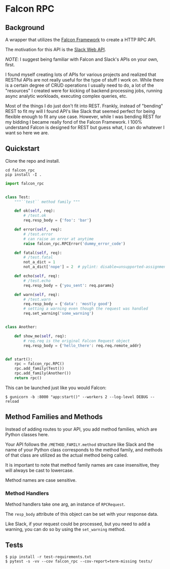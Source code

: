 # Falcon RPC

## Background

A wrapper that utilizes the [Falcon Framework](https://falconframework.org/) to create a HTTP RPC API.

The motivation for this API is the [Slack Web API](https://api.slack.com/web). 

*NOTE*: I suggest being familiar with Falcon and Slack's APIs on your own, first.

I found myself creating lots of APIs for various projects and realized that RESTful APIs are not really useful for the type of stuff I work on.  While there is a certain degree of CRUD operations I usually need to do, a lot of the "resources" I created were for kicking of backend processing jobs, running async analytic workloads, executing complex queries, etc.

Most of the things I do just don't fit into REST. Frankly, instead of "bending" REST to fit my will I found API's like Slack that seemed perfect for being flexible enough to fit any use case. However, while I was bending REST for my bidding I became really fond of the Falcon Framework. I 100% understand Falcon is designed for REST but guess what, I can do whatever I want so here we are. 

## Quickstart

Clone the repo and install.

```
cd falcon_rpc
pip install -I .
``` 

```python
import falcon_rpc


class Test:
    """``test`` method family """

    def ok(self, req):
        # /test.ok
        req.resp_body = {'foo': 'bar'}

    def error(self, req):
        # /test.error
        # can raise an error at anytime
        raise falcon_rpc.RPCError('dummy_error_code')

    def fatal(self, req):
        # /test.fatal
        not_a_dict = 1
        not_a_dict['nope'] = 2  # pylint: disable=unsupported-assignment-operation  # noqa

    def echo(self, req):
        # /test.echo
        req.resp_body = {'you_sent': req.params}

    def warn(self, req):
        # /test.warn
        req.resp_body = {'data': 'mostly good'}
        # setting a warning even though the request was handled
        req.set_warning('some_warning')


class Another:

    def show_me(self, req):
        # req.req is the original Falcon Request object
        req.resp_body = {'hello_there': req.req.remote_addr}


def start():
    rpc = falcon_rpc.RPC()
    rpc.add_family(Test())
    rpc.add_family(Another())
    return rpc()
```

This can be launched just like you would Falcon:

```
$ gunicorn -b :8000 "app:start()" --workers 2 --log-level DEBUG --reload
```

## Method Families and Methods

Instead of adding routes to your API, you add method families, which are Python classes here.

Your API follows the `/METHOD_FAMILY.method` structure like Slack and the name of your Python class corresponds to the method family, and methods of that class are utilized as the actual method being called.

It is important to note that method family names are case insensitive, they will always be cast to lowercase.

Method names are case sensitive.

### Method Handlers

Method handlers take one arg, an instance of `RPCRequest`.

The `resp_body` attribute of this object can be set with your response data.

Like Slack, if your request could be processed, but you need to add a warning, you can do so by using the `set_warning` method.

## Tests

```
$ pip install -r test-requirements.txt
$ pytest -s -vv --cov falcon_rpc --cov-report=term-missing tests/
```
